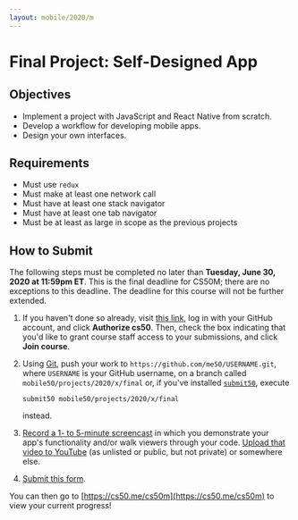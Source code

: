 ```yaml
---
layout: mobile/2020/m
---
```


# Final Project: Self-Designed App

## Objectives

* Implement a project with JavaScript and React Native from scratch.
* Develop a workflow for developing mobile apps.
* Design your own interfaces.

## Requirements

- Must use `redux`
- Must make at least one network call
- Must have at least one stack navigator
- Must have at least one tab navigator
- Must be at least as large in scope as the previous projects

## How to Submit

The following steps must be completed no later than **Tuesday, June 30, 2020 at 11:59pm ET**. This is the final deadline for CS50M; there are no exceptions to this deadline. The deadline for this course will not be further extended.

1. If you haven't done so already, visit [this link](https://submit.cs50.io/invites/107c19b133014e90b0c379f4107794e8), log in with your GitHub account, and click **Authorize cs50**. Then, check the box indicating that you'd like to grant course staff access to your submissions, and click **Join course**.
1. Using [Git](https://git-scm.com/downloads), push your work to `https://github.com/me50/USERNAME.git`, where `USERNAME` is your GitHub username, on a branch called `mobile50/projects/2020/x/final` or, if you've installed [`submit50`](https://cs50.readthedocs.io/submit50/), execute

   ```
   submit50 mobile50/projects/2020/x/final
   ```

   instead.
1. [Record a 1- to 5-minute screencast](https://www.howtogeek.com/205742/how-to-record-your-windows-mac-linux-android-or-ios-screen/) in which you demonstrate your app's functionality and/or walk viewers through your code. [Upload that video to YouTube](https://www.youtube.com/upload) (as unlisted or public, but not private) or somewhere else.
1. [Submit this form](https://forms.cs50.io/f03dd443-7fa2-468d-8654-97551c7b20a1).

You can then go to [https://cs50.me/cs50m](https://cs50.me/cs50m) to view your current progress!
